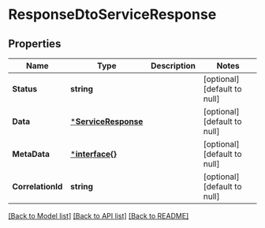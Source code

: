 # ResponseDtoServiceResponse

## Properties
Name | Type | Description | Notes
------------ | ------------- | ------------- | -------------
**Status** | **string** |  | [optional] [default to null]
**Data** | [***ServiceResponse**](ServiceResponse.md) |  | [optional] [default to null]
**MetaData** | [***interface{}**](interface{}.md) |  | [optional] [default to null]
**CorrelationId** | **string** |  | [optional] [default to null]

[[Back to Model list]](../README.md#documentation-for-models) [[Back to API list]](../README.md#documentation-for-api-endpoints) [[Back to README]](../README.md)

